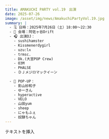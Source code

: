 ```yaml
---
title: AMAKUCHI PARTY vol.19　出演
date: 2025-07-26
image: /asset/img/news/AmakuchiPartyVol.19.jpg
summary: |
  - 🗓 日時：2025年7月26日（土）18:00～22:30
  - 📍 会場：阿佐ヶ谷Drift     
  - 🎧 出演DJ：
    - sushihamster
    - Kissmenerdygirl
    - uzu:l∧
    - trmsc.
    - Dk.(大宮POP Crew)
    - O3M
    - PHALSE
    - ＤＪメジロマックイーン
      
  - 🎨 POP-UP：
    - 影山紗和子
    - ゆーきん
    - hyperactive
    - VELO
    - 山田yum
    - sheep
    - にゃもふぇ
    - 奴隷ちゃん
---
```


テキストを挿入

